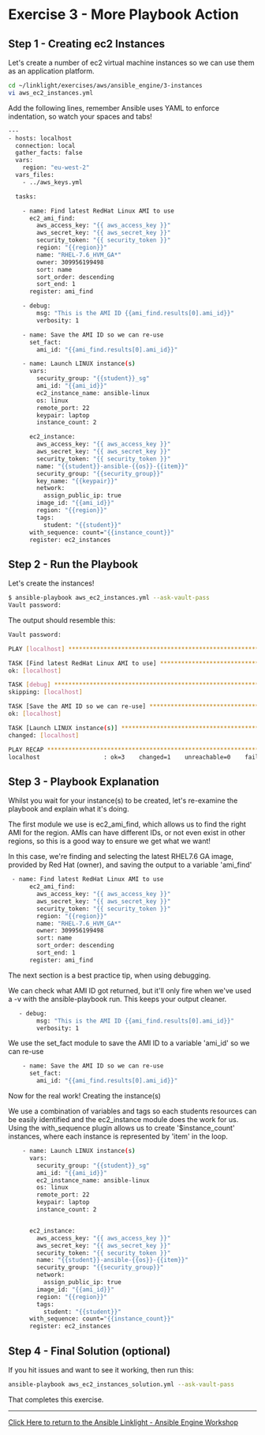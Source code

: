 # Exercise 3 - More Playbook Action

## Step 1 - Creating ec2 Instances

Let's create a number of ec2 virtual machine instances so we can use them as an application platform.


```bash
cd ~/linklight/exercises/aws/ansible_engine/3-instances
vi aws_ec2_instances.yml
```

Add the following lines, remember Ansible uses YAML to enforce indentation, so watch your spaces and tabs!

```bash
---
- hosts: localhost
  connection: local
  gather_facts: false
  vars:
    region: "eu-west-2"
  vars_files:
    - ../aws_keys.yml

  tasks:

    - name: Find latest RedHat Linux AMI to use
      ec2_ami_find:
        aws_access_key: "{{ aws_access_key }}"
        aws_secret_key: "{{ aws_secret_key }}"
        security_token: "{{ security_token }}"
        region: "{{region}}"
        name: "RHEL-7.6_HVM_GA*"
        owner: 309956199498 
        sort: name
        sort_order: descending
        sort_end: 1
      register: ami_find

    - debug:
        msg: "This is the AMI ID {{ami_find.results[0].ami_id}}"
        verbosity: 1

    - name: Save the AMI ID so we can re-use
      set_fact:
        ami_id: "{{ami_find.results[0].ami_id}}"

    - name: Launch LINUX instance(s)
      vars:
        security_group: "{{student}}_sg"
        ami_id: "{{ami_id}}"
        ec2_instance_name: ansible-linux
        os: linux
        remote_port: 22 
        keypair: laptop
        instance_count: 2

      ec2_instance:
        aws_access_key: "{{ aws_access_key }}"
        aws_secret_key: "{{ aws_secret_key }}"
        security_token: "{{ security_token }}"
        name: "{{student}}-ansible-{{os}}-{{item}}"
        security_group: "{{security_group}}"
        key_name: "{{keypair}}"
        network:
          assign_public_ip: true
        image_id: "{{ami_id}}"
        region: "{{region}}"
        tags:
          student: "{{student}}"
      with_sequence: count="{{instance_count}}"
      register: ec2_instances
```

## Step 2 - Run the Playbook

Let's create the instances!

```bash
$ ansible-playbook aws_ec2_instances.yml --ask-vault-pass
Vault password:
```

The output should resemble this:

```bash
Vault password:

PLAY [localhost] ******************************************************************************************************************************

TASK [Find latest RedHat Linux AMI to use] ****************************************************************************************************
ok: [localhost]

TASK [debug] **********************************************************************************************************************************
skipping: [localhost]

TASK [Save the AMI ID so we can re-use] *******************************************************************************************************
ok: [localhost]

TASK [Launch LINUX instance(s)] ***************************************************************************************************************
changed: [localhost]

PLAY RECAP ************************************************************************************************************************************
localhost                  : ok=3    changed=1    unreachable=0    failed=0
```

## Step 3 - Playbook Explanation

Whilst you wait for your instance(s) to be created, let's re-examine the playbook and explain what it's doing.

The first module we use is ec2_ami_find, which allows us to find the right AMI for the region. AMIs can have different IDs, or not even exist in other regions, so this is a good way to ensure we get what we want!

In this case, we're finding and selecting the latest RHEL7.6 GA image, provided by Red Hat (owner), and saving the output to a variable 'ami_find'

```bash
 - name: Find latest RedHat Linux AMI to use
      ec2_ami_find:
        aws_access_key: "{{ aws_access_key }}"
        aws_secret_key: "{{ aws_secret_key }}"
        security_token: "{{ security_token }}"
        region: "{{region}}"
        name: "RHEL-7.6_HVM_GA*"
        owner: 309956199498
        sort: name
        sort_order: descending
        sort_end: 1
      register: ami_find
```

The next section is a best practice tip, when using debugging. 

We can check what AMI ID got returned, but it'll only fire when we've used a -v with the ansible-playbook run.
This keeps your output cleaner.

```bash
   - debug:
        msg: "This is the AMI ID {{ami_find.results[0].ami_id}}"
        verbosity: 1
```

We use the set_fact module to save the AMI ID to a variable 'ami_id' so we can re-use

```bash
    - name: Save the AMI ID so we can re-use
      set_fact:
        ami_id: "{{ami_find.results[0].ami_id}}"
```

Now for the real work! Creating the instance(s)

We use a combination of variables and tags so each students resources can be easily identified and the ec2_instance module does the work for us. Using the with_sequence plugin allows us to create '$instance_count' instances, where each instance is represented by 'item' in the loop.


```bash
    - name: Launch LINUX instance(s)
      vars:
        security_group: "{{student}}_sg"
        ami_id: "{{ami_id}}"
        ec2_instance_name: ansible-linux
        os: linux
        remote_port: 22
        keypair: laptop
        instance_count: 2


      ec2_instance:
        aws_access_key: "{{ aws_access_key }}"
        aws_secret_key: "{{ aws_secret_key }}"
        security_token: "{{ security_token }}"
        name: "{{student}}-ansible-{{os}}-{{item}}"
        security_group: "{{security_group}}"
        network:
          assign_public_ip: true
        image_id: "{{ami_id}}"
        region: "{{region}}"
        tags:
          student: "{{student}}"
      with_sequence: count="{{instance_count}}"
      register: ec2_instances
```

## Step 4 - Final Solution (optional)

If you hit issues and want to see it working, then run this:
```bash
ansible-playbook aws_ec2_instances_solution.yml --ask-vault-pass
```

That completes this exercise.

---

[Click Here to return to the Ansible Linklight - Ansible Engine Workshop](../../README.md)
